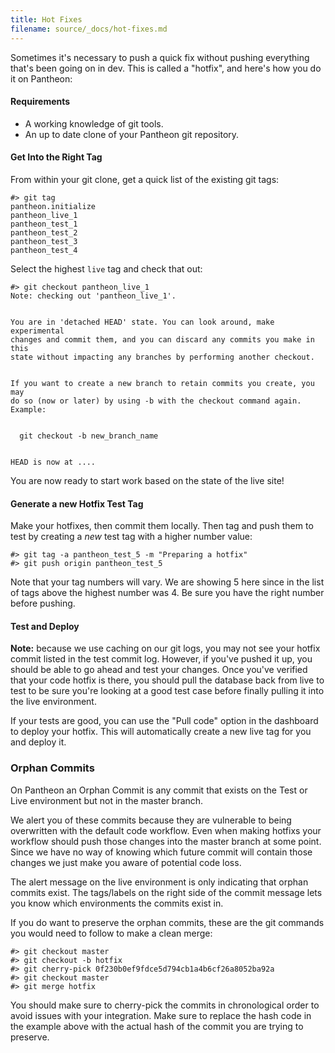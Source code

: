 ```yaml
---
title: Hot Fixes
filename: source/_docs/hot-fixes.md
---
```


Sometimes it's necessary to push a quick fix without pushing everything that's been going on in dev. This is called a "hotfix", and here's how you do it on Pantheon:

#### Requirements

- A working knowledge of git tools.
- An up to date clone of your Pantheon git repository.

#### Get Into the Right Tag

From within your git clone, get a quick list of the existing git tags:

    #> git tag
    pantheon.initialize
    pantheon_live_1
    pantheon_test_1
    pantheon_test_2
    pantheon_test_3
    pantheon_test_4

Select the highest `live` tag and check that out:

    #> git checkout pantheon_live_1
    Note: checking out 'pantheon_live_1'.


    You are in 'detached HEAD' state. You can look around, make experimental
    changes and commit them, and you can discard any commits you make in this
    state without impacting any branches by performing another checkout.


    If you want to create a new branch to retain commits you create, you may
    do so (now or later) by using -b with the checkout command again. Example:


      git checkout -b new_branch_name


    HEAD is now at ....

You are now ready to start work based on the state of the live site!

#### Generate a new Hotfix Test Tag

Make your hotfixes, then commit them locally. Then tag and push them to test by creating a _new_ test tag with a higher number value:

    #> git tag -a pantheon_test_5 -m "Preparing a hotfix"
    #> git push origin pantheon_test_5

Note that your tag numbers will vary. We are showing 5 here since in the list of tags above the highest number was 4. Be sure you have the right number before pushing.

#### Test and Deploy

**Note:** because we use caching on our git logs, you may not see your hotfix commit listed in the test commit log. However, if you've pushed it up, you should be able to go ahead and test your changes. Once you've verified that your code hotfix is there, you should pull the database back from live to test to be sure you're looking at a good test case before finally pulling it into the live environment.

If your tests are good, you can use the "Pull code" option in the dashboard to deploy your hotfix. This will automatically create a new live tag for you and deploy it.

### Orphan Commits

On Pantheon an Orphan Commit is any commit that exists on the Test or Live environment but not in the master branch.

We alert you of these commits because they are vulnerable to being overwritten with the default code workflow. Even when making hotfixs your workflow should push those changes into the master branch at some point. Since we have no way of knowing which future commit will contain those changes we just make you aware of potential code loss.

The alert message on the live environment is only indicating that orphan commits exist. The tags/labels on the right side of the commit message lets you know which environments the commits exist in.

If you do want to preserve the orphan commits, these are the git commands you would need to follow to make a clean merge:

    #> git checkout master
    #> git checkout -b hotfix
    #> git cherry-pick 0f230b0ef9fdce5d794cb1a4b6cf26a8052ba92a
    #> git checkout master
    #> git merge hotfix

You should make sure to cherry-pick the commits in chronological order to avoid issues with your integration. Make sure to replace the hash code in the example above with the actual hash of the commit you are trying to preserve.
